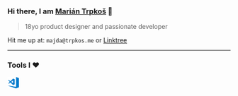 
<!--
**majda107/majda107** is a ✨ _special_ ✨ repository because its `README.md` (this file) appears on your GitHub profile.
Here are some ideas to get you started:

🔭 I’m currently working on many projects...
🌱 I’m currently learning to be a good frontend desinger (I am backend dev)
- 👯 I’m looking to collaborate on ...
- 🤔 I’m looking for help with ...
💬 Ask me about anything, literally made app for this
- 📫 How to reach me: ...
- 😄 Pronouns: ...
⚡ Fun fact: I love DnB
-->



### Hi there, I am [Marián Trpkoš](https://majda.me/) 👋

> 18yo product designer and passionate developer

Hit me up at: `majda@trpkos.me` or [Linktree](https://linktr.ee/majda107)

---

### Tools I ❤️

<img align="left" alt="Visual Studio Code" width="26px" src="https://raw.githubusercontent.com/github/explore/80688e429a7d4ef2fca1e82350fe8e3517d3494d/topics/visual-studio-code/visual-studio-code.png" />

<!--
### Spotify Playing 🎧

[<img src="https://now-playing-codestackr.vercel.app/api/spotify-playing" alt="codeSTACKr Spotify Playing" width="350" />](https://open.spotify.com/user/swyqyimdc12jajde4vpwd2x1b)
-->
